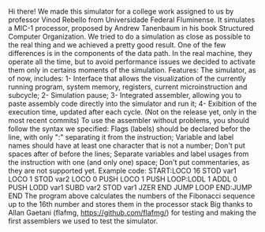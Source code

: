 Hi there!
We made this simulator for a college work assigned to us by professor Vinod Rebello from Universidade Federal Fluminense. It simulates a MIC-1 processor, proposed by Andrew Tanenbaum in his book Structured Computer Organization.
We tried to do a simulation as close as possible to the real thing and we achieved a pretty good result. One of the few differences is in the components of the data path. In the real machine, they operate all the time, but to avoid performance issues we decided to activate them only in certains moments of the simulation.
Features:
The simulator, as of now, includes:
  1- Interface that allows the visualization of the currently running program, system memory, registers, current microinstruction and subcycle;
  2- Simulation pause;
  3- Integrated assembler, allowing you to paste assembly code directly into the simulator and run it;
  4- Exibition of the execution time, updated after each cycle. (Not on the release yet, only in the most recent commits)
To use the assembler without problems, you should follow the syntax we specified:
  Flags (labels) should be declared befor the line, with only ":" separating it from the instruction;
  Variable and label names should have at least one character that is not a number;
  Don't put spaces after of before the lines;
  Separate variables and label usages from the instruction with one (and only one) space;
  Don't put commentaries, as they are not supported yet.
Example code:
  START:LOCO 16
  STOD var1
  LOCO 1
  STOD var2
  LOCO 0
  PUSH
  LOCO 1
  PUSH
  LOOP:LODL 1
  ADDL 0
  PUSH
  LODD var1
  SUBD var2
  STOD var1
  JZER END
  JUMP LOOP
  END:JUMP END
The program above calculates the numbers of the Fibonacci sequence up to the 16th number and stores them in the processor stack
Big thanks to Allan Gaetani (flafmg, https://github.com/flafmg/) for testing and making the first assemblers we used to test the simulator.

